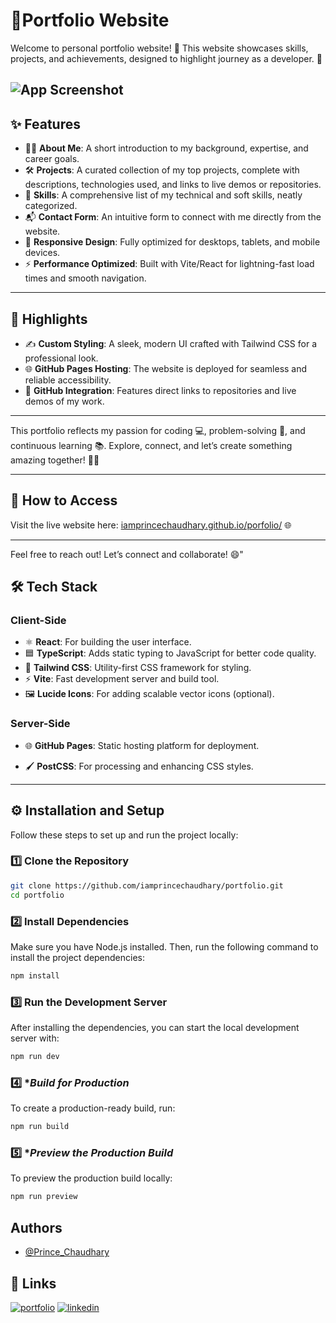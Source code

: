 
# 🤖Portfolio Website

Welcome to  personal portfolio website! 🎉 This website showcases  skills, projects, and achievements, designed to highlight  journey as a developer. 🚀

![App Screenshot](https://blogger.googleusercontent.com/img/b/R29vZ2xl/AVvXsEhbGdXyMGnYnAlAbEgn62X0itNOKP7huuH-yEwzgRtHgCOFOhz_EU7CBklzpZ8PvNLbfEm1dpQkTMT4co9V343BwQ_QSRxQodYCRBFdiE1E-1gbVj86VsU635HJ6ArMpMM5rxViOrx8wnMZ03cUjYuAAQl3aLMEL-sDKK1FphJYTrk1-9S4EhoV4hzR1rOr/s6317/porfolio.png)
---

## ✨ **Features**
- 🧑‍💻 **About Me**: A short introduction to my background, expertise, and career goals.  
- 🛠️ **Projects**: A curated collection of my top projects, complete with descriptions, technologies used, and links to live demos or repositories.  
- 📜 **Skills**: A comprehensive list of my technical and soft skills, neatly categorized.  
- 📬 **Contact Form**: An intuitive form to connect with me directly from the website.  
- 📱 **Responsive Design**: Fully optimized for desktops, tablets, and mobile devices.  
- ⚡ **Performance Optimized**: Built with Vite/React for lightning-fast load times and smooth navigation.

---

## 🎨 **Highlights**
- ✍️ **Custom Styling**: A sleek, modern UI crafted with Tailwind CSS for a professional look.  
- 🌐 **GitHub Pages Hosting**: The website is deployed for seamless and reliable accessibility.  
- 🔗 **GitHub Integration**: Features direct links to repositories and live demos of my work.

---

This portfolio reflects my passion for coding 💻, problem-solving 🧩, and continuous learning 📚. Explore, connect, and let’s create something amazing together! 🌈✨

---

## 🚀 **How to Access**
Visit the live website here: [iamprincechaudhary.github.io/porfolio/](https://iamprincechaudhary.github.io/portfolio/) 🌐

---

Feel free to reach out! Let’s connect and collaborate! 😄" 

## 🛠️ **Tech Stack**

### **Client-Side**
- ⚛️ **React**: For building the user interface.
- 🟦 **TypeScript**: Adds static typing to JavaScript for better code quality.
- 🎨 **Tailwind CSS**: Utility-first CSS framework for styling.
- ⚡ **Vite**: Fast development server and build tool.
- 🖼️ **Lucide Icons**: For adding scalable vector icons (optional).

### **Server-Side**
- 🌐 **GitHub Pages**: Static hosting platform for deployment.

- 🖌️ **PostCSS**: For processing and enhancing CSS styles.

---
## ⚙️ **Installation and Setup**

Follow these steps to set up and run the project locally:

### 1️⃣ **Clone the Repository**
```bash
git clone https://github.com/iamprincechaudhary/portfolio.git
cd portfolio
```

### 2️⃣ **Install Dependencies**
Make sure you have Node.js installed. Then, run the following command to install the project dependencies:
```bash
npm install

```

### 3️⃣ **Run the Development Server**
After installing the dependencies, you can start the local development server with:

```bash
npm run dev

```

### 4️⃣ **Build for Production*
To create a production-ready build, run:

```bash
npm run build

```

### 5️⃣ **Preview the Production Build*
To preview the production build locally:

```bash
npm run preview

```
## Authors

- [@Prince_Chaudhary](https://github.com/iamprincechaudhary)


## 🔗 Links
[![portfolio](https://img.shields.io/badge/my_portfolio-000?style=for-the-badge&logo=ko-fi&logoColor=white)](https://iamprincechaudhary.github.io/portfolio//)
[![linkedin](https://img.shields.io/badge/linkedin-0A66C2?style=for-the-badge&logo=linkedin&logoColor=white)](https://www.linkedin.com/in/prince-chaudhary-06b20024a/)


